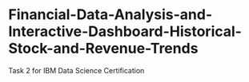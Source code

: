 # Financial-Data-Analysis-and-Interactive-Dashboard-Historical-Stock-and-Revenue-Trends
<p>Task 2 for IBM Data Science Certification</p>
